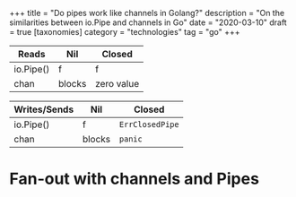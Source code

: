 +++
title = "Do pipes work like channels in Golang?"
description = "On the similarities between io.Pipe and channels in Go"
date = "2020-03-10"
draft = true
[taxonomies]
  category = "technologies"
  tag = "go"
+++



Reads     | Nil    | Closed
---       | ---    | ---
io.Pipe() | f      | f
chan      | blocks | zero value


Writes/Sends | Nil    | Closed
---          | ---    | ---
io.Pipe()    | f      | `ErrClosedPipe`
chan         | blocks | `panic`

# Fan-out with channels and Pipes
